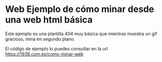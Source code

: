 # Web Ejemplo de cómo minar desde una web html básica

Este ejemplo es una plantilla 404 muy básica que mientras muestra un gif gracioso, mina en segundo plano.

El código de ejemplo lo puedes consultar en la url https://1938.com.es/como-minar-web
